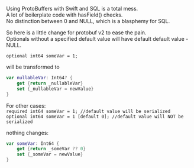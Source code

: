 Using ProtoBuffers with Swift and SQL is a total mess. <br/> 
A lot of boilerplate code with hasField() checks. <br/> 
No distinction between 0 and NULL, which is a blasphemy for SQL. 

So here is a little change for protobuf v2 to ease the pain. <br/> 
Optionals without a specified default value will have default default value - NULL.<br/> 

`optional int64 someVar = 1;`<br/> 

will be transformed to 

``` swift
var nullableVar: Int64? {
    get {return _nullableVar}
    set {_nullableVar = newValue}
}
```

For other cases:<br/> 
`required int64 someVar = 1; //default value will be serialized`<br/> 
`optional int64 someVar = 1 [default 0]; //default value will NOT be serialized`

nothing changes:<br/> 

``` swift
var someVar: Int64 {
    get {return _someVar ?? 0}
    set {_someVar = newValue}
}
```
